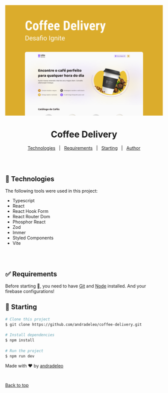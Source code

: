 <div align="center" id="top">
  <img src="./design/Capa.png"/>
</div>

<h1 align="center">Coffee Delivery</h1>


<p align="center">
  <a href="#rocket-technologies">Technologies</a> &#xa0; | &#xa0;
  <a href="#white_check_mark-requirements">Requirements</a> &#xa0; | &#xa0;
  <a href="#checkered_flag-starting">Starting</a> &#xa0; | &#xa0;
  <a href="https://www.linkedin.com/in/dev-andradeleo" target="_blank">Author</a>
</p>


<br>
<br>


## :rocket: Technologies ##

The following tools were used in this project:

- Typescript
- React
- React Hook Form
- React Router Dom
- Phosphor React
- Zod
- Immer
- Styled Components
- Vite

<br>
<br>

## :white_check_mark: Requirements ##

Before starting :checkered_flag:, you need to have [Git](https://git-scm.com) and [Node](https://nodejs.org/en/) installed. And your firebase configurations!

## :checkered_flag: Starting ##

```bash
# Clone this project
$ git clone https://github.com/andradeleo/coffee-delivery.git

# Install dependencies
$ npm install

# Run the project
$ npm run dev
```

Made with :heart: by <a href="https://github.com/andradeleo" target="_blank">andradeleo</a>

&#xa0;

<a href="#top">Back to top</a>
